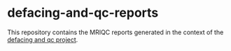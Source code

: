 # defacing-and-qc-reports
This repository contains the MRIQC reports generated in the context of the [defacing and qc project](https://github.com/TheAxonLab/defacing-and-qc-analysis). 
